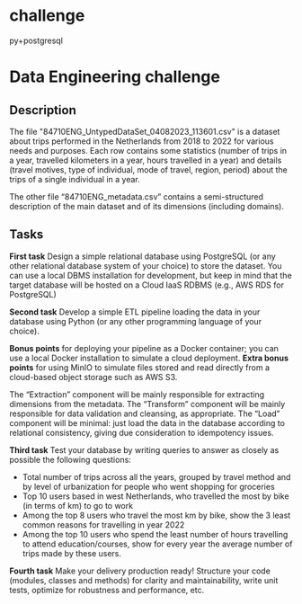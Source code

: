 # challenge
py+postgresql


# Data Engineering challenge
## Description
The file "84710ENG_UntypedDataSet_04082023_113601.csv" is a dataset about trips performed in the
Netherlands from 2018 to 2022 for various needs and purposes. Each row contains some statistics (number
of trips in a year, travelled kilometers in a year, hours travelled in a year) and details (travel motives, type of
individual, mode of travel, region, period) about the trips of a single individual in a year.

The other file “84710ENG_metadata.csv” contains a semi-structured description of the main dataset and of
its dimensions (including domains).

## Tasks
**First task**
Design a simple relational database using PostgreSQL (or any other relational database system of your choice)
to store the dataset. You can use a local DBMS installation for development, but keep in mind that the target
database will be hosted on a Cloud IaaS RDBMS (e.g., AWS RDS for PostgreSQL)

**Second task**
Develop a simple ETL pipeline loading the data in your database using Python (or any other programming
language of your choice).

**Bonus points** 
for deploying your pipeline as a Docker container; you can use a local Docker installation to
simulate a cloud deployment.
**Extra bonus points** 
for using MinIO to simulate files stored and read directly from a cloud-based object storage
such as AWS S3.

The “Extraction” component will be mainly responsible for extracting dimensions from the metadata.
The “Transform” component will be mainly responsible for data validation and cleansing, as appropriate.
The “Load” component will be minimal: just load the data in the database according to relational consistency,
giving due consideration to idempotency issues.

**Third task**
Test your database by writing queries to answer as closely as possible the following questions:

* Total number of trips across all the years, grouped by travel method and by level of urbanization for
people who went shopping for groceries
* Top 10 users based in west Netherlands, who travelled the most by bike (in terms of km) to go to
work
* Among the top 8 users who travel the most km by bike, show the 3 least common reasons for
travelling in year 2022
* Among the top 10 users who spend the least number of hours travelling to attend education/courses,
show for every year the average number of trips made by these users.

**Fourth task**
Make your delivery production ready! Structure your code (modules, classes and methods) for clarity and
maintainability, write unit tests, optimize for robustness and performance, etc.